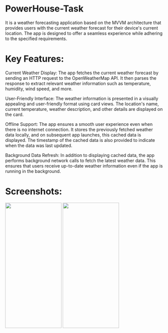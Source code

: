 # PowerHouse-Task

It is a weather forecasting application based on the MVVM architecture that provides users with the current weather forecast for their device's current location. The app is designed to offer a seamless experience while adhering to the specified requirements.

# Key Features:

Current Weather Display: The app fetches the current weather forecast by sending an HTTP request to the OpenWeatherMap API. It then parses the response to extract relevant weather information such as temperature, humidity, wind speed, and more.

User-Friendly Interface: The weather information is presented in a visually appealing and user-friendly format using card views. The location's name, current temperature, weather description, and other details are displayed on the card.

Offline Support: The app ensures a smooth user experience even when there is no internet connection. It stores the previously fetched weather data locally, and on subsequent app launches, this cached data is displayed. The timestamp of the cached data is also provided to indicate when the data was last updated.

Background Data Refresh: In addition to displaying cached data, the app performs background network calls to fetch the latest weather data. This ensures that users receive up-to-date weather information even if the app is running in the background.

# Screenshots:
<img src="https://github.com/vishal719/PowerHouse-Task/assets/73362847/8833481e-7f6b-43da-9fe5-40b3debd1b29" width="180" height="400">
<img src="https://github.com/vishal719/PowerHouse-Task/assets/73362847/75eda992-42e6-4f6e-8d1b-4f202aa8e3bd" width="180" height="400"> 
